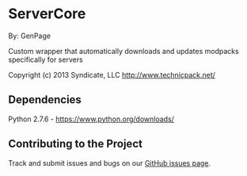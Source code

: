 ServerCore
===================

By: GenPage

Custom wrapper that automatically downloads and updates modpacks specifically for servers

Copyright (c) 2013 Syndicate, LLC <http://www.technicpack.net/>

## Dependencies

Python 2.7.6 - https://www.python.org/downloads/

## Contributing to the Project
Track and submit issues and bugs on our [GitHub issues page](https://github.com/GenPage/ServerCore/issues).
